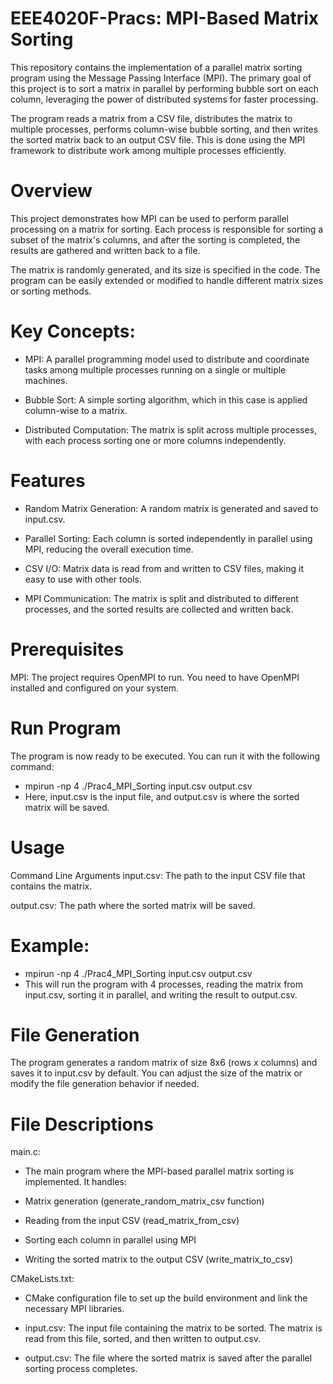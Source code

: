 # EEE4020F-Pracs: MPI-Based Matrix Sorting
This repository contains the implementation of a parallel matrix sorting program using the Message Passing Interface (MPI). The primary goal of this project is to sort a matrix in parallel by performing bubble sort on each column, leveraging the power of distributed systems for faster processing.

The program reads a matrix from a CSV file, distributes the matrix to multiple processes, performs column-wise bubble sorting, and then writes the sorted matrix back to an output CSV file. This is done using the MPI framework to distribute work among multiple processes efficiently.

# Overview
This project demonstrates how MPI can be used to perform parallel processing on a matrix for sorting. Each process is responsible for sorting a subset of the matrix's columns, and after the sorting is completed, the results are gathered and written back to a file.

The matrix is randomly generated, and its size is specified in the code. The program can be easily extended or modified to handle different matrix sizes or sorting methods.

# Key Concepts:

- MPI: A parallel programming model used to distribute and coordinate tasks among multiple processes running on a single or multiple machines.

- Bubble Sort: A simple sorting algorithm, which in this case is applied column-wise to a matrix.

- Distributed Computation: The matrix is split across multiple processes, with each process sorting one or more columns independently.

# Features
- Random Matrix Generation: A random matrix is generated and saved to input.csv.

- Parallel Sorting: Each column is sorted independently in parallel using MPI, reducing the overall execution time.

- CSV I/O: Matrix data is read from and written to CSV files, making it easy to use with other tools.

- MPI Communication: The matrix is split and distributed to different processes, and the sorted results are collected and written back.

# Prerequisites
MPI: The project requires OpenMPI to run. You need to have OpenMPI installed and configured on your system.

# Run Program
The program is now ready to be executed. You can run it with the following command:
- mpirun -np 4 ./Prac4_MPI_Sorting input.csv output.csv
- Here, input.csv is the input file, and output.csv is where the sorted matrix will be saved.

# Usage
Command Line Arguments
input.csv: The path to the input CSV file that contains the matrix.

output.csv: The path where the sorted matrix will be saved.

# Example:
- mpirun -np 4 ./Prac4_MPI_Sorting input.csv output.csv
- This will run the program with 4 processes, reading the matrix from input.csv, sorting it in parallel, and writing the result to output.csv.

# File Generation
The program generates a random matrix of size 8x6 (rows x columns) and saves it to input.csv by default. You can adjust the size of the matrix or modify the file generation behavior if needed.

# File Descriptions
main.c:
- The main program where the MPI-based parallel matrix sorting is implemented. It handles:

- Matrix generation (generate_random_matrix_csv function)

- Reading from the input CSV (read_matrix_from_csv)

- Sorting each column in parallel using MPI

- Writing the sorted matrix to the output CSV (write_matrix_to_csv)

CMakeLists.txt:
- CMake configuration file to set up the build environment and link the necessary MPI libraries.

- input.csv:
The input file containing the matrix to be sorted. The matrix is read from this file, sorted, and then written to output.csv.

- output.csv:
The file where the sorted matrix is saved after the parallel sorting process completes.
